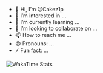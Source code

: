 - 👋 Hi, I’m @Cakez1p
- 👀 I’m interested in ...
- 🌱 I’m currently learning ...
- 💞️ I’m looking to collaborate on ...
- 📫 How to reach me ...
- 😄 Pronouns: ...
- ⚡ Fun fact: ...

<!---
Cakez1p/Cakez1p is a ✨ special ✨ repository because its `README.md` (this file) appears on your GitHub profile.
You can click the Preview link to take a look at your changes.
--->
![WakaTime Stats](https://github-readme-stats.vercel.app/api/wakatime?username=Cakez1p&bg_color=242930&range=all_time&layout=compact&text_color=e6edf3&border_color=0000&hide=markdown,text)
